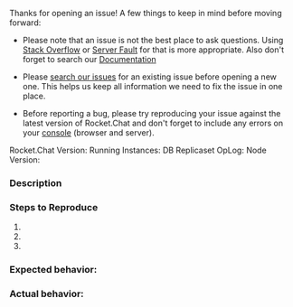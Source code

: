 Thanks for opening an issue! A few things to keep in mind before moving forward:

  - Please note that an issue is not the best place to ask questions. Using [Stack Overflow](https://stackoverflow.com/questions/tagged/rocket.chat) or [Server Fault](https://serverfault.com/search?q=Rocket.Chat) for that is more appropriate. Also don't forget to search our [Documentation](https://rocket.chat/docs/)

  - Please [search our issues](https://github.com/RocketChat/Rocket.Chat/issues) for an existing issue before opening a new one. This helps us keep all information we need to fix the issue in one place.

  - Before reporting a bug, please try reproducing your issue against the latest version of Rocket.Chat and don't forget to include any errors on your [console](https://rocket.chat/docs/contributing/reporting-issues#gathering-logs) (browser and server).

<!-- INSTRUCTION: Complete the information below from your Administration page -->

Rocket.Chat Version: 
Running Instances: 
DB Replicaset OpLog:
Node Version:

### Description

<!-- Description of the issue -->

### Steps to Reproduce

1. <!-- First Step -->

2. <!-- Second Step -->

3. <!-- and so on... -->

### Expected behavior:

<!-- What you expect to happen -->

### Actual behavior:

<!-- What actually happens -->
